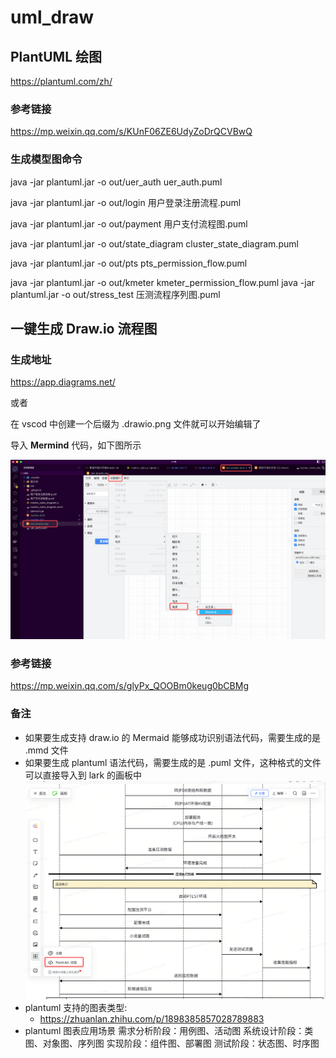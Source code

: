 # uml_draw

## PlantUML 绘图

https://plantuml.com/zh/

### 参考链接

https://mp.weixin.qq.com/s/KUnF06ZE6UdyZoDrQCVBwQ

### 生成模型图命令

java -jar plantuml.jar -o out/uer_auth uer_auth.puml

java -jar plantuml.jar -o out/login 用户登录注册流程.puml

java -jar plantuml.jar -o out/payment 用户支付流程图.puml

java -jar plantuml.jar -o out/state_diagram cluster_state_diagram.puml


java -jar plantuml.jar -o out/pts pts_permission_flow.puml

java -jar plantuml.jar -o out/kmeter kmeter_permission_flow.puml
java -jar plantuml.jar -o out/stress_test 压测流程序列图.puml

## 一键生成 Draw.io 流程图

### 生成地址

https://app.diagrams.net/

或者

在 vscod 中创建一个后缀为 .drawio.png 文件就可以开始编辑了

导入 **Mermind** 代码，如下图所示

![1748253834353](image/readme/1748253834353.png)

### 参考链接

https://mp.weixin.qq.com/s/glyPx_QOOBm0keug0bCBMg


### 备注
- 如果要生成支持 draw.io 的 Mermaid 能够成功识别语法代码，需要生成的是 .mmd 文件
- 如果要生成 plantuml 语法代码，需要生成的是 .puml 文件，这种格式的文件可以直接导入到 lark 的画板中
![alt text](image.png)
- plantuml 支持的图表类型:
  - https://zhuanlan.zhihu.com/p/1898385857028789883
- plantuml 图表应用场景
需求分析阶段：用例图、活动图
系统设计阶段：类图、对象图、序列图
实现阶段：组件图、部署图
测试阶段：状态图、时序图
